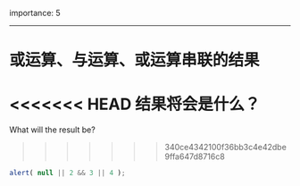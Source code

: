 importance: 5

---

# 或运算、与运算、或运算串联的结果

<<<<<<< HEAD
结果将会是什么？
=======
What will the result be?
>>>>>>> 340ce4342100f36bb3c4e42dbe9ffa647d8716c8

```js
alert( null || 2 && 3 || 4 );
```

